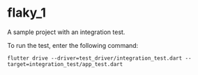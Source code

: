 # flaky_1

A sample project with an integration test.

To run the test, enter the following command:

```
flutter drive --driver=test_driver/integration_test.dart --target=integration_test/app_test.dart
```